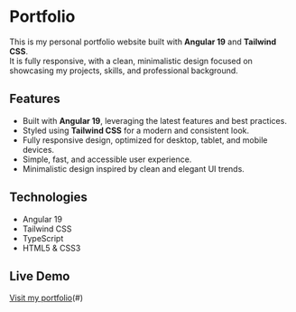 # Portfolio

This is my personal portfolio website built with **Angular 19** and **Tailwind CSS**.  
It is fully responsive, with a clean, minimalistic design focused on showcasing my projects, skills, and professional background.

## Features

- Built with **Angular 19**, leveraging the latest features and best practices.
- Styled using **Tailwind CSS** for a modern and consistent look.
- Fully responsive design, optimized for desktop, tablet, and mobile devices.
- Simple, fast, and accessible user experience.
- Minimalistic design inspired by clean and elegant UI trends.

## Technologies

- Angular 19
- Tailwind CSS
- TypeScript
- HTML5 & CSS3

## Live Demo

[Visit my portfolio](https://juanariasdev.com/)(#) 

